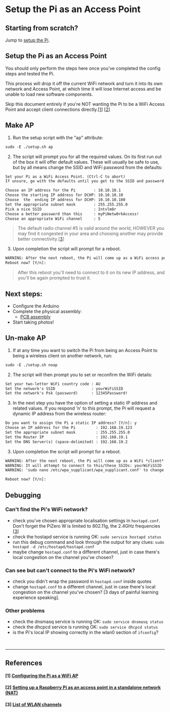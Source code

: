 # Setup the Pi as an Access Point

## Starting from scratch?
Jump to [setup the Pi](/docs/step1-setup-the-Pi.md).

## Setup the Pi as an Access Point
You should only perform the steps here once you've completed the config steps and tested the Pi.

This process will drop it off the current WiFi network and turn it into its own network and Access Point, at which time it will lose Internet access and be unable to load new software components.

Skip this document entirely if you're NOT wanting the Pi to be a WiFi Access Point and accept client connections directly.\[[1](#1-configuring-the-pi-as-a-wifi-ap)\] \[[2](#2-setting-up-a-raspberry-pi-as-an-access-point-in-a-standalone-network-nat)\]

## Make AP

1. Run the setup script with the "ap" attribute:
```txt
sudo -E ./setup.sh ap
```

2. The script will prompt you for all the required values. On its first run out of the box it will offer default values. These will usually be safe to use, but by all means change the SSID and WiFi password from the defaults:

```txt
Set your Pi as a WiFi Access Point. (Ctrl-C to abort)
If unsure, go with the defaults until you get to the SSID and password

Choose an IP address for the Pi        : 10.10.10.1
Choose the starting IP address for DCHP: 10.10.10.10
Choose  the  ending IP address for DCHP: 10.10.10.100
Set the appropriate subnet mask        : 255.255.255.0
Pick a nice SSID                       : Intvlm8r
Choose a better password than this     : myPiNetw0rkAccess!
Choose an appropriate WiFi channel     : 5
```

> The default radio channel #5 is valid around the world, HOWEVER you may find it congested in your area and choosing another may provide better connectivity.\[[3](#3-list-of-wlan-channels)\]

3. Upon completion the script will prompt for a reboot. 

```txt
WARNING: After the next reboot, the Pi will come up as a WiFi access point!
Reboot now? [Y/n]:
```

> After this reboot you'll need to connect to it on its new IP address, and you'll be again prompted to trust it.


## Next steps:
- Configure the Arduino
- Complete the physical assembly:
   - [PCB assembly](/docs/step5-pcb-assembly.md)  
- Start taking photos!

## Un-make AP

1. If at any time you want to switch the Pi from being an Access Point to being a wireless client on another network, run:
```txt
sudo -E ./setup.sh noap
```

2. The script will then prompt you to set or reconfirm the WiFi details:
```txt
Set your two-letter WiFi country code : AU
Set the network's SSID                : yourWiFiSSID
Set the network's Psk (password)      : 12345Password!
```

3. In the next step you have the option of setting a static IP address and related values. If you respond 'n' to this prompt, the Pi will request a dynamic IP address from the wireless router:
```txt
Do you want to assign the Pi a static IP address? [Y/n]: y
Choose an IP address for the Pi         : 192.168.19.123
Set the appropriate subnet mask         : 255.255.255.0
Set the Router IP                       : 192.168.19.1
Set the DNS Server(s) (space-delimited) : 192.168.19.2
```

3. Upon completion the script will prompt for a reboot. 
```txt
WARNING: After the next reboot, the Pi will come up as a WiFi *client*
WARNING: It will attempt to connect to this/these SSIDs: yourWiFiSSID
WARNING: 'sudo nano /etc/wpa_supplicant/wpa_supplicant.conf' to change

Reboot now? [Y/n]:
```

## Debugging

### Can't find the Pi's WiFi network?
- check you've chosen appropriate localisation settings in `hostapd.conf`. Don't forget the PiZero W is limited to 802.11g, the 2.4GHz frequencies \[[3](#3-list-of-wlan-channels)\]
- check the hostapd service is running OK: `sudo service hostapd status`
- run this debug command and look through the output for any clues:
`sudo hostapd -d /etc/hostapd/hostapd.conf`
- maybe change `hostapd.conf` to a different channel, just in case there's local congestion on the channel you've chosen?

### Can see but can't connect to the Pi's WiFi network?
- check you didn't wrap the password in `hostapd.conf` inside quotes
- change `hostapd.conf` to a different channel, just in case there's local congestion on the channel you've chosen? \[3 days of painful learning experience speaking].

### Other problems
- check the dnsmasq service is running OK: `sudo service dnsmasq status`
- check the dhcpcd service is running OK: `sudo service dhcpcd status`
- is the Pi's local IP showing correctly in the wlan0 section of `ifconfig`?

<br>
<hr >

## References

#### [1] [Configuring the Pi as a WiFi AP](https://github.com/SurferTim/documentation/blob/6bc583965254fa292a470990c40b145f553f6b34/configuration/wireless/access-point.md)
#### [2] [Setting up a Raspberry Pi as an access point in a standalone network (NAT)](https://www.raspberrypi.org/documentation/configuration/wireless/access-point.md)
#### [3] [List of WLAN channels](https://en.wikipedia.org/wiki/List_of_WLAN_channels#2.4_GHz_(802.11b/g/n/ax))
